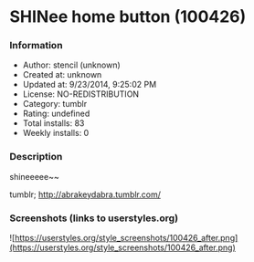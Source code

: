 # SHINee home button (100426)

### Information
- Author: stencil (unknown)
- Created at: unknown
- Updated at: 9/23/2014, 9:25:02 PM
- License: NO-REDISTRIBUTION
- Category: tumblr
- Rating: undefined
- Total installs: 83
- Weekly installs: 0


### Description
shineeeee~~

tumblr; http://abrakeydabra.tumblr.com/


### Screenshots (links to userstyles.org)
![https://userstyles.org/style_screenshots/100426_after.png](https://userstyles.org/style_screenshots/100426_after.png)


